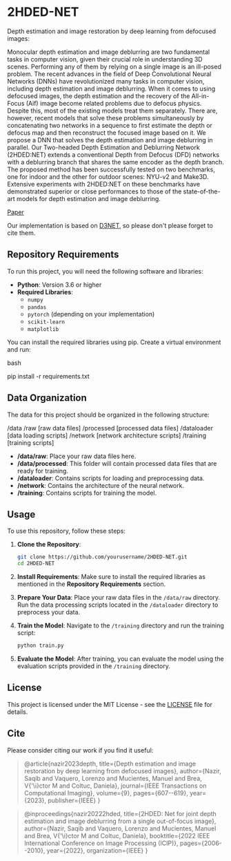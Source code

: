 # 2HDED-NET
Depth estimation and image restoration by deep learning from defocused images:

Monocular depth estimation and image deblurring are two fundamental tasks in computer vision, given their crucial role in understanding 3D scenes. Performing any of them by relying on a single image is an ill-posed problem. The recent advances in the field of Deep Convolutional Neural Networks (DNNs) have revolutionized many tasks in computer vision, including depth estimation and image deblurring. When it comes to using defocused images, the depth estimation and the recovery of the All-in-Focus (Aif) image become related problems due to defocus physics. Despite this, most of the existing models treat them separately. There are, however, recent models that solve these problems simultaneously by concatenating two networks in a sequence to first estimate the depth or defocus map and then reconstruct the focused image based on it. We propose a DNN that solves the depth estimation and image deblurring in parallel. Our Two-headed Depth Estimation and Deblurring Network (2HDED:NET) extends a conventional Depth from Defocus (DFD) networks with a deblurring branch that shares the same encoder as the depth branch. The proposed method has been successfully tested on two benchmarks, one for indoor and the other for outdoor scenes: NYU-v2 and Make3D. Extensive experiments with 2HDED:NET on these benchmarks have demonstrated superior or close performances to those of the state-of-the-art models for depth estimation and image deblurring.

[Paper](https://ieeexplore.ieee.org/abstract/document/10158786)

Our implementation is based on [D3NET](https://github.com/marcelampc/d3net_depth_estimation), so please don't please forget to cite them. 

## Repository Requirements

To run this project, you will need the following software and libraries:

- **Python**: Version 3.6 or higher
- **Required Libraries**:
  - `numpy`
  - `pandas`
  - `pytorch` (depending on your implementation)
  - `scikit-learn`
  - `matplotlib`
  
You can install the required libraries using pip. Create a virtual environment and run:

bash

pip install -r requirements.txt

## Data Organization

The data for this project should be organized in the following structure:

/data
/raw
      [raw data files]
/processed
      [processed data files]
/dataloader
      [data loading scripts]
/network
      [network architecture scripts]
/training
      [training scripts]


- **/data/raw**: Place your raw data files here.
- **/data/processed**: This folder will contain processed data files that are ready for training.
- **/dataloader**: Contains scripts for loading and preprocessing data.
- **/network**: Contains the architecture of the neural network.
- **/training**: Contains scripts for training the model.

## Usage
To use this repository, follow these steps:

1. **Clone the Repository**:
   ```bash
   git clone https://github.com/yourusername/2HDED-NET.git
   cd 2HDED-NET
   ```

2. **Install Requirements**:
   Make sure to install the required libraries as mentioned in the **Repository Requirements** section.

3. **Prepare Your Data**:
   Place your raw data files in the `/data/raw` directory. Run the data processing scripts located in the `/dataloader` directory to preprocess your data.

4. **Train the Model**:
   Navigate to the `/training` directory and run the training script:
   ```bash
   python train.py
   ```

5. **Evaluate the Model**:
   After training, you can evaluate the model using the evaluation scripts provided in the `/training` directory.

## License
This project is licensed under the MIT License - see the [LICENSE](LICENSE) file for details.


## Cite

Please consider citing our work if you find it useful:

> @article{nazir2023depth,
  title={Depth estimation and image restoration by deep learning from defocused images},
  author={Nazir, Saqib and Vaquero, Lorenzo and Mucientes, Manuel and Brea, V{\'\i}ctor M and Coltuc, Daniela},
  journal={IEEE Transactions on Computational Imaging},
  volume={9},
  pages={607--619},
  year={2023},
  publisher={IEEE}
}




> @inproceedings{nazir20222hded,
  title={2HDED: Net for joint depth estimation and image deblurring from a single out-of-focus image},
  author={Nazir, Saqib and Vaquero, Lorenzo and Mucientes, Manuel and Brea, V{\'\i}ctor M and Coltuc, Daniela},
  booktitle={2022 IEEE International Conference on Image Processing (ICIP)},
  pages={2006--2010},
  year={2022},
  organization={IEEE}
}
